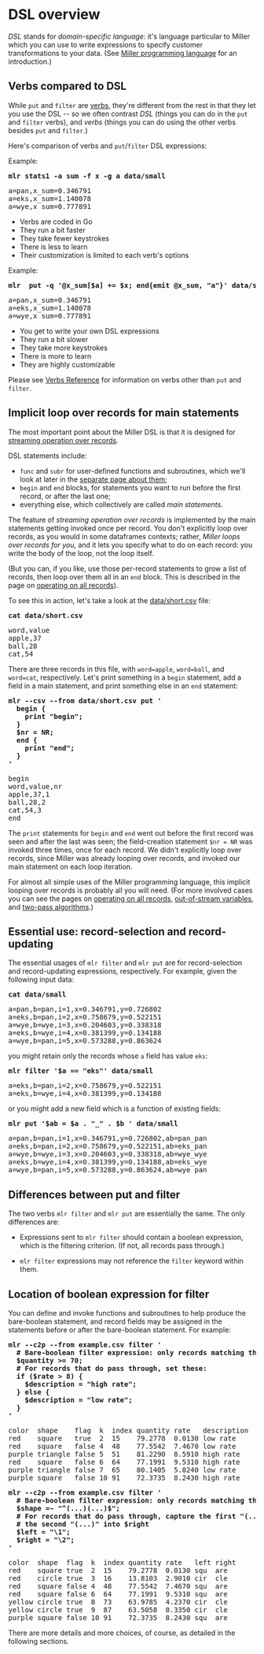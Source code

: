 <!---  PLEASE DO NOT EDIT DIRECTLY. EDIT THE .md.in FILE PLEASE. --->
# DSL overview

_DSL_ stands for _domain-specific language_: it's language particular to Miller
which you can use to write expressions to specify customer transformations to
your data. (See [Miller programming language](programming-language.md) for an
introduction.)

## Verbs compared to DSL

While `put` and `filter` are [verbs](reference-verbs.md), they're different
from the rest in that they let you use the DSL -- so we often contrast _DSL_
(things you can do in the `put` and `filter` verbs), and _verbs_ (things you
can do using the other verbs besides `put` and `filter`.)

Here's comparison of verbs and `put`/`filter` DSL expressions:

Example:

<pre class="pre-highlight-in-pair">
<b>mlr stats1 -a sum -f x -g a data/small</b>
</pre>
<pre class="pre-non-highlight-in-pair">
a=pan,x_sum=0.346791
a=eks,x_sum=1.140078
a=wye,x_sum=0.777891
</pre>

* Verbs are coded in Go
* They run a bit faster
* They take fewer keystrokes
* There is less to learn
* Their customization is limited to each verb's options

Example:

<pre class="pre-highlight-in-pair">
<b>mlr  put -q '@x_sum[$a] += $x; end{emit @x_sum, "a"}' data/small</b>
</pre>
<pre class="pre-non-highlight-in-pair">
a=pan,x_sum=0.346791
a=eks,x_sum=1.140078
a=wye,x_sum=0.777891
</pre>

* You get to write your own DSL expressions
* They run a bit slower
* They take more keystrokes
* There is more to learn
* They are highly customizable

Please see [Verbs Reference](reference-verbs.md) for information on verbs other than `put` and `filter`.

## Implicit loop over records for main statements

The most important point about the Miller DSL is that it is designed for [streaming operation over records](streaming-and-memory.md).

DSL statements include:

* `func` and `subr` for user-defined functions and subroutines, which we'll look at later in the [separate page about them](reference-dsl-user-defined-functions.md);
* `begin` and `end` blocks, for statements you want to run before the first record, or after the last one;
* everything else, which collectively are called _main statements_.

The feature of _streaming operation over records_ is implemented by the main
statements getting invoked once per record. You don't explicitly loop over
records, as you would in some dataframes contexts; rather, _Miller loops over
records for you_, and it lets you specify what to do on each record: you write
the body of the loop, not the loop itself.

(But you can, if you like, use those per-record statements to grow a list of
records, then loop over them all in an `end` block. This is described in the
page on [operating on all records](operating-on-all-records.md)).

To see this in action, let's take a look at the [data/short.csv](./data/short.csv) file:

<pre class="pre-highlight-in-pair">
<b>cat data/short.csv</b>
</pre>
<pre class="pre-non-highlight-in-pair">
word,value
apple,37
ball,28
cat,54
</pre>

There are three records in this file, with `word=apple`, `word=ball`, and
`word=cat`, respectively. Let's print something in a `begin` statement, add a
field in a main statement, and print something else in an `end` statement:

<pre class="pre-highlight-in-pair">
<b>mlr --csv --from data/short.csv put '</b>
<b>  begin {</b>
<b>    print "begin";</b>
<b>  }</b>
<b>  $nr = NR;</b>
<b>  end {</b>
<b>    print "end";</b>
<b>  }</b>
<b>'</b>
</pre>
<pre class="pre-non-highlight-in-pair">
begin
word,value,nr
apple,37,1
ball,28,2
cat,54,3
end
</pre>

The `print` statements for `begin` and `end` went out before the first record
was seen and after the last was seen; the field-creation statement `$nr = NR`
was invoked three times, once for each record. We didn't explicitly loop over
records, since Miller was already looping over records, and invoked our main
statement on each loop iteration.

For almost all simple uses of the Miller programming language, this implicit
looping over records is probably all you will need. (For more involved cases you
can see the pages on [operating on all records](operating-on-all-records.md),
[out-of-stream variables](reference-dsl-variables.md#out-of-stream-variables),
and [two-pass algorithms](two-pass-algorithms.md).)

## Essential use: record-selection and record-updating

The essential usages of `mlr filter` and `mlr put` are for record-selection and
record-updating expressions, respectively. For example, given the following
input data:

<pre class="pre-highlight-in-pair">
<b>cat data/small</b>
</pre>
<pre class="pre-non-highlight-in-pair">
a=pan,b=pan,i=1,x=0.346791,y=0.726802
a=eks,b=pan,i=2,x=0.758679,y=0.522151
a=wye,b=wye,i=3,x=0.204603,y=0.338318
a=eks,b=wye,i=4,x=0.381399,y=0.134188
a=wye,b=pan,i=5,x=0.573288,y=0.863624
</pre>

you might retain only the records whose `a` field has value `eks`:

<pre class="pre-highlight-in-pair">
<b>mlr filter '$a == "eks"' data/small</b>
</pre>
<pre class="pre-non-highlight-in-pair">
a=eks,b=pan,i=2,x=0.758679,y=0.522151
a=eks,b=wye,i=4,x=0.381399,y=0.134188
</pre>

or you might add a new field which is a function of existing fields:

<pre class="pre-highlight-in-pair">
<b>mlr put '$ab = $a . "_" . $b ' data/small</b>
</pre>
<pre class="pre-non-highlight-in-pair">
a=pan,b=pan,i=1,x=0.346791,y=0.726802,ab=pan_pan
a=eks,b=pan,i=2,x=0.758679,y=0.522151,ab=eks_pan
a=wye,b=wye,i=3,x=0.204603,y=0.338318,ab=wye_wye
a=eks,b=wye,i=4,x=0.381399,y=0.134188,ab=eks_wye
a=wye,b=pan,i=5,x=0.573288,y=0.863624,ab=wye_pan
</pre>

## Differences between put and filter

The two verbs `mlr filter` and `mlr put` are essentially the same. The only differences are:

* Expressions sent to `mlr filter` should contain a boolean expression, which is the filtering criterion. (If not, all records pass through.)

* `mlr filter` expressions may not reference the `filter` keyword within them.

## Location of boolean expression for filter

You can define and invoke functions and subroutines to help produce the bare-boolean statement, and record fields may be assigned in the statements before or after the bare-boolean statement. For example:

<pre class="pre-highlight-in-pair">
<b>mlr --c2p --from example.csv filter '</b>
<b>  # Bare-boolean filter expression: only records matching this pass through:</b>
<b>  $quantity >= 70;</b>
<b>  # For records that do pass through, set these:</b>
<b>  if ($rate > 8) {</b>
<b>    $description = "high rate";</b>
<b>  } else {</b>
<b>    $description = "low rate";</b>
<b>  }</b>
<b>'</b>
</pre>
<pre class="pre-non-highlight-in-pair">
color  shape    flag  k  index quantity rate   description
red    square   true  2  15    79.2778  0.0130 low rate
red    square   false 4  48    77.5542  7.4670 low rate
purple triangle false 5  51    81.2290  8.5910 high rate
red    square   false 6  64    77.1991  9.5310 high rate
purple triangle false 7  65    80.1405  5.8240 low rate
purple square   false 10 91    72.3735  8.2430 high rate
</pre>

<pre class="pre-highlight-in-pair">
<b>mlr --c2p --from example.csv filter '</b>
<b>  # Bare-boolean filter expression: only records matching this pass through:</b>
<b>  $shape =~ "^(...)(...)$";</b>
<b>  # For records that do pass through, capture the first "(...)" into $left and</b>
<b>  # the second "(...)" into $right</b>
<b>  $left = "\1";</b>
<b>  $right = "\2";</b>
<b>'</b>
</pre>
<pre class="pre-non-highlight-in-pair">
color  shape  flag  k  index quantity rate   left right
red    square true  2  15    79.2778  0.0130 squ  are
red    circle true  3  16    13.8103  2.9010 cir  cle
red    square false 4  48    77.5542  7.4670 squ  are
red    square false 6  64    77.1991  9.5310 squ  are
yellow circle true  8  73    63.9785  4.2370 cir  cle
yellow circle true  9  87    63.5058  8.3350 cir  cle
purple square false 10 91    72.3735  8.2430 squ  are
</pre>


There are more details and more choices, of course, as detailed in the following sections.

